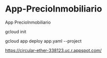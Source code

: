 # App-PrecioInmobiliario
App PrecioInmobiliario

gcloud init 

gcloud app deploy app.yaml --project

https://circular-ether-338123.uc.r.appspot.com/
